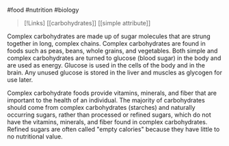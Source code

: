 #food #nutrition #biology 

>[!Links]
>[[carbohydrates]]
>[[simple attribute]]

Complex carbohydrates are made up of sugar molecules that are strung together in long, complex chains. Complex carbohydrates are found in foods such as peas, beans, whole grains, and vegetables. Both simple and complex carbohydrates are turned to glucose (blood sugar) in the body and are used as energy. Glucose is used in the cells of the body and in the brain. Any unused glucose is stored in the liver and muscles as glycogen for use later.

Complex carbohydrate foods provide vitamins, minerals, and fiber that are important to the health of an individual. The majority of carbohydrates should come from complex carbohydrates (starches) and naturally occurring sugars, rather than processed or refined sugars, which do not have the vitamins, minerals, and fiber found in complex carbohydrates. Refined sugars are often called "empty calories" because they have little to no nutritional value.